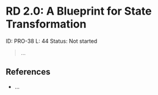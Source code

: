 # RD 2.0: A Blueprint for State Transformation

ID: PRO-38
L: 44
Status: Not started

> …
> 

## References

- …